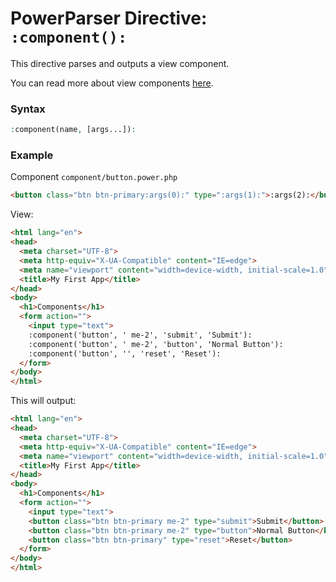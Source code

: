 # PowerParser Directive: `:component():`

This directive parses and outputs a view component.

You can read more about view components [here](../view_components/).


### Syntax

```php
:component(name, [args...]):
```

### Example

Component `component/button.power.php`

```html
<button class="btn btn-primary:args(0):" type=":args(1):">:args(2):</button>
```

View:

```html
<html lang="en">
<head>
  <meta charset="UTF-8">
  <meta http-equiv="X-UA-Compatible" content="IE=edge">
  <meta name="viewport" content="width=device-width, initial-scale=1.0">
  <title>My First App</title>
</head>
<body>
  <h1>Components</h1>
  <form action="">
    <input type="text">
    :component('button', ' me-2', 'submit', 'Submit'):
    :component('button', ' me-2', 'button', 'Normal Button'):
    :component('button', '', 'reset', 'Reset'):
  </form>
</body>
</html>
```

This will output:

```html
<html lang="en">
<head>
  <meta charset="UTF-8">
  <meta http-equiv="X-UA-Compatible" content="IE=edge">
  <meta name="viewport" content="width=device-width, initial-scale=1.0">
  <title>My First App</title>
</head>
<body>
  <h1>Components</h1>
  <form action="">
    <input type="text">
    <button class="btn btn-primary me-2" type="submit">Submit</button>
    <button class="btn btn-primary me-2" type="button">Normal Button</button>
    <button class="btn btn-primary" type="reset">Reset</button>
  </form>
</body>
</html>
```